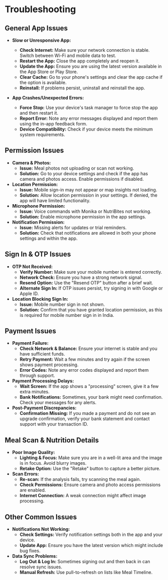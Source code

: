 # Troubleshooting

## General App Issues
- **Slow or Unresponsive App:**
  - **Check Internet:** Make sure your network connection is stable. Switch between Wi-Fi and mobile data to test.
  - **Restart the App:** Close the app completely and reopen it.
  - **Update the App:** Ensure you are using the latest version available in the App Store or Play Store.
  - **Clear Cache:** Go to your phone's settings and clear the app cache if the option is available.
  - **Reinstall:** If problems persist, uninstall and reinstall the app.

- **App Crashes/Unexpected Errors:**
  - **Force Stop:** Use your device's task manager to force stop the app and then restart it.
  - **Report Error:** Note any error messages displayed and report them using the in-app feedback form.
  - **Device Compatibility:** Check if your device meets the minimum system requirements.

## Permission Issues
- **Camera & Photos:**
  - **Issue:** Meal photos not uploading or scan not working.
  - **Solution:** Go to your device settings and check if the app has camera and photos access. Enable permissions if disabled.
- **Location Permission:**
  - **Issue:** Mobile sign-in may not appear or map insights not loading.
  - **Solution:** Allow location permission in your settings. If denied, the app will have limited functionality.
- **Microphone Permission:**
  - **Issue:** Voice commands with Monika or NutriBites not working.
  - **Solution:** Enable microphone permission in the app settings.
- **Notification Permission:**
  - **Issue:** Missing alerts for updates or trial reminders.
  - **Solution:** Check that notifications are allowed in both your phone settings and within the app.

## Sign In & OTP Issues
- **OTP Not Received:**
  - **Verify Number:** Make sure your mobile number is entered correctly.
  - **Network Check:** Ensure you have a strong network signal.
  - **Resend Option:** Use the "Resend OTP" button after a brief wait.
  - **Alternate Sign In:** If OTP issues persist, try signing in with Google or Apple ID.
- **Location Blocking Sign In:**
  - **Issue:** Mobile number sign in not shown.
  - **Solution:** Confirm that you have granted location permission, as this is required for mobile number sign in in India.

## Payment Issues
- **Payment Failure:**
  - **Check Network & Balance:** Ensure your internet is stable and you have sufficient funds.
  - **Retry Payment:** Wait a few minutes and try again if the screen shows payment processing.
  - **Error Codes:** Note any error codes displayed and report them through support.
- **Payment Processing Delays:**
  - **Wait Screen:** If the app shows a "processing" screen, give it a few extra minutes.
  - **Bank Notifications:** Sometimes, your bank might need confirmation. Check your messages for any alerts.
- **Post-Payment Discrepancies:**
  - **Confirmation Missing:** If you made a payment and do not see an upgrade confirmation, verify your bank statement and contact support with your transaction ID.

## Meal Scan & Nutrition Details
- **Poor Image Quality:**
  - **Lighting & Focus:** Make sure you are in a well-lit area and the image is in focus. Avoid blurry images.
  - **Retake Option:** Use the "Retake" button to capture a better picture.
- **Scan Errors:**
  - **Re-scan:** If the analysis fails, try scanning the meal again.
  - **Check Permissions:** Ensure camera and photo access permissions are enabled.
  - **Internet Connection:** A weak connection might affect image processing.

## Other Common Issues
- **Notifications Not Working:**
  - **Check Settings:** Verify notification settings both in the app and your device.
  - **Update App:** Ensure you have the latest version which might include bug fixes.
- **Data Sync Problems:**
  - **Log Out & Log In:** Sometimes signing out and then back in can resolve sync issues.
  - **Manual Refresh:** Use pull-to-refresh on lists like Meal Timeline.